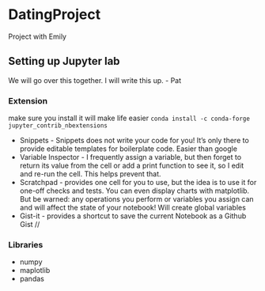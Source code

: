 # DatingProject
Project with Emily

## Setting up Jupyter lab
We will go over this together. I will write this up. - Pat

### Extension
make sure you install it will make life easier
```conda install -c conda-forge jupyter_contrib_nbextensions```
* Snippets - Snippets does not write your code for you! It’s only there to provide editable templates for boilerplate code.  Easier than google
* Variable Inspector - I frequently assign a variable, but then forget to return its value from the cell or add a print function to see it, so I edit and re-run the cell. This helps prevent that.
* Scratchpad - provides one cell for you to use, but the idea is to use it for one-off checks and tests. You can even display charts with matplotlib. But be warned: any operations you perform or variables you assign can and will affect the state of your notebook! Will create global variables
* Gist-it - provides a shortcut to save the current Notebook as a Github Gist
//
### Libraries
* numpy
* maplotlib
* pandas
